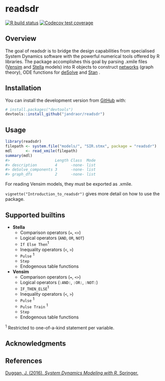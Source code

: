 
<!-- README.md is generated from README.Rmd. Please edit that file -->

# readsdr

<!-- badges: start -->

[![R build
status](https://github.com/jandraor/readsdr/workflows/R-CMD-check/badge.svg)](https://github.com/jandraor/readsdr/actions?workflow=R-CMD-check)
[![Codecov test
coverage](https://codecov.io/gh/jandraor/readsdr/branch/master/graph/badge.svg)](https://codecov.io/gh/jandraor/readsdr?branch=master)
<!-- badges: end -->

## Overview

The goal of readsdr is to bridge the design capabilities from
specialised System Dynamics software with the powerful numerical tools
offered by R libraries. The package accomplishes this goal by parsing
.xmile files ([Vensim](https://vensim.com/) and
[Stella](https://www.iseesystems.com/) models) into R objects to
construct [networks](http://igraph.org) (graph theory), ODE functions
for [deSolve](http://desolve.r-forge.r-project.org/) and
[Stan](https://mc-stan.org/)
.

## Installation

<!-- You can install the released version of readsdr from [CRAN](https://CRAN.R-project.org) with: -->

<!-- ``` r -->

<!-- install.packages("readsdr") -->

<!-- ``` -->

<!-- And the development version from [GitHub](https://github.com/) with: -->

You can install the development version from
[GitHub](https://github.com/) with:

``` r
# install.packages("devtools")
devtools::install_github("jandraor/readsdr")
```

## Usage

``` r
library(readsdr)
filepath <- system.file("models/", "SIR.stmx", package = "readsdr")
mdl      <- read_xmile(filepath) 
summary(mdl)
#>                    Length Class  Mode
#> description        4      -none- list
#> deSolve_components 3      -none- list
#> graph_dfs          2      -none- list
```

For reading Vensim models, they must be exported as .xmile.

`vignette("Introduction_to_readsdr")` gives more detail on how to use
the package.

## Supported builtins

  - **Stella**
      - Comparison operators (`=`, `<>`)
      - Logical operators (`AND`, `OR`, `NOT`)
      - `If Else Then`<sup>1</sup>
      - Inequality operators (`<`, `>`)
      - `Pulse` <sup>1</sup>
      - `Step`
      - Endogenous table functions
  - **Vensim**
      - Comparison operators (`=`, `<>`)
      - Logical operators (`:AND:`, `:OR:`, `:NOT:`)
      - `IF_THEN_ELSE`<sup>1</sup>
      - Inequality operators (`<`, `>`)
      - `Pulse` <sup>1</sup>
      - `Pulse Train` <sup>1</sup>
      - `Step`
      - Endogenous table functions

<sup>1</sup> Restricted to one-of-a-kind statement per variable.

## Acknowledgments

<!-- Thanks to: -->

## References

[Duggan, J. (2016). *System Dynamics Modeling with R*.
Springer.](http://www.springer.com/us/book/9783319340418)

